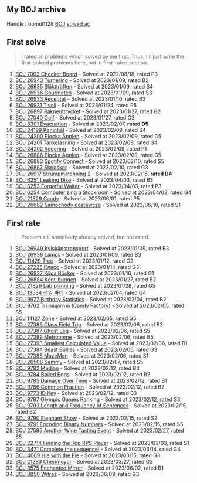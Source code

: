 ## My BOJ archive

Handle : bomul1128 [BOJ](https://www.acmicpc.net/user/bomul1128) [solved.ac](https://solved.ac/profile/bomul1128)



## First solve

> I rated all problems which solved by me first. Thus, I'll just write the first-solved problems here, not in first-rated section.

1. [BOJ 7003 Checker Board](https://www.acmicpc.net/problem/7003) - Solved at 2022/08/18, rated P3
2. [BOJ 26943 Turnering](https://www.acmicpc.net/problem/26943) - Solved at 2023/01/09, rated B2
3. [BOJ 26935 Släktträffen](https://www.acmicpc.net/problem/26935) - Solved at 2023/01/09, rated S4
4. [BOJ 26936 Gourmeten](https://www.acmicpc.net/problem/26936) - Solved at 2023/01/09, rated S3
5. [BOJ 26933 Receptet](https://www.acmicpc.net/problem/26933) - Solved at 2023/01/10, rated B3
6. [BOJ 26931 Tivoli](https://www.acmicpc.net/problem/26931) - Solved at 2023/01/24, rated P5
7. [BOJ 26897 Räkneuttrycket](https://www.acmicpc.net/problem/26897) - Solved at 2023/01/27, rated G2
8. [BOJ 27040 Golf](https://www.acmicpc.net/problem/27040) - Solved at 2023/01/27, rated G3
9. [BOJ 8301 Evacuation](https://www.acmicpc.net/problem/8301) - Solved at 2023/02/07, **rated D5**
10. [BOJ 24199 Kaninhål](https://www.acmicpc.net/problem/24199) - Solved at 2023/02/09, rated S4
11. [BOJ 24200 Plocka Äpplen](https://www.acmicpc.net/problem/24200) - Solved at 2023/02/09, rated G5
12. [BOJ 24201 Tankeläsning](https://www.acmicpc.net/problem/24201) - Solved at 2023/02/09, rated G4
13. [BOJ 24202 Regering](https://www.acmicpc.net/problem/24202) - Solved at 2023/02/09, rated P1
14. [BOJ 26886 Plocka Äpplen](https://www.acmicpc.net/problem/26886) - Solved at 2023/02/09, rated G5
15. [BOJ 26883 Spotify Connect](https://www.acmicpc.net/problem/26883) - Solved at 2023/02/10, rated S5
16. [BOJ 26887 Skridskor](https://www.acmicpc.net/problem/26887) - Solved at 2023/02/10, rated G3
17. [BOJ 26917 Strumpmatchning 2](https://www.acmicpc.net/problem/26917) - Solved at 2023/02/15, **rated D4**
18. [BOJ 6251 Leaking Dike](https://www.acmicpc.net/problem/6251) - Solved at 2023/04/03, rated B3
19. [BOJ 6253 Forgetful Waiter](https://www.acmicpc.net/problem/6253) - Solved at 2023/04/03, rated P3
20. [BOJ 6254 Computerizing a Stockroom](https://www.acmicpc.net/problem/6254) - Solved at 2023/04/03, rated G4
21. [BOJ 21329 Candy](https://www.acmicpc.net/problem/21329) - Solved at 2023/06/01, rated P5
22. [BOJ 26682 Samochody dostawcze](https://www.acmicpc.net/problem/26682) - Solved at 2023/06/10, rated S1

## First rate

> Problem s.t. somebody already solved, but not rated.

1. [BOJ 26949 Kylskåpstransport](https://www.acmicpc.net/problem/26949) - Solved at 2023/01/09, rated B3
2. [BOJ 26938 Lamps](https://www.acmicpc.net/problem/26938) - Solved at 2023/01/09, rated B3
3. [BOJ 11429 Tree](https://www.acmicpc.net/problem/11429) - Solved at 2023/01/12, rated G2
4. [BOJ 27225 Класс](https://www.acmicpc.net/problem/27225) - Solved at 2023/01/14, rated G3
5. [BOJ 26937 Köpa Böcker](https://www.acmicpc.net/problem/26937) - Solved at 2023/01/16, rated G1
6. [BOJ 26884 Kent-buggen](https://www.acmicpc.net/problem/26884) - Solved at 2023/01/27, rated B2
7. [BOJ 21326 Lab planning](https://www.acmicpc.net/problem/21326) - Solved at 2023/01/28, rated G5
8. [BOJ 13534 생일 파티](https://www.acmicpc.net/problem/13534) - Solved at 2023/02/04, rated G4
9. [BOJ 9977 Birthday Statistics](https://www.acmicpc.net/problem/9977) - Solved at 2023/02/04, rated B2
10. [BOJ 9762 โรงงานลูกกวาด (Candy Factory)](https://www.acmicpc.net/problem/9762) - Solved at 2023/02/05, rated S5
11. [BOJ 14127 Zone](https://www.acmicpc.net/problem/14127) - Solved at 2023/02/05, rated G5
12. [BOJ 27386 Class Field Trip](https://www.acmicpc.net/problem/27386) - Solved at 2023/02/06, rated B2
13. [BOJ 27387 Ghost Leg](https://www.acmicpc.net/problem/27387) - Solved at 2023/02/06, rated S5
14. [BOJ 27389 Metronome](https://www.acmicpc.net/problem/27389) - Solved at 2023/02/06, rated B5
15. [BOJ 27393 Smallest Calculated Value](https://www.acmicpc.net/problem/27393) - Solved at 2023/02/06, rated B1
16. [BOJ 27384 Beast Bullies](https://www.acmicpc.net/problem/27384) - Solved at 2023/02/06, rated G3
17. [BOJ 27388 MazeMan](https://www.acmicpc.net/problem/27388) - Solved at 2023/02/06, rated S1
18. [BOJ 26508 Semmy](https://www.acmicpc.net/problem/26508) - Solved at 2023/02/07, rated S5
19. [BOJ 9782 Median](https://www.acmicpc.net/problem/9782) - Solved at 2023/02/12, rated B4
20. [BOJ 9784 Boiled Eggs](https://www.acmicpc.net/problem/9784) - Solved at 2023/02/12, rated B2
21. [BOJ 9785 Damage Over Time](https://www.acmicpc.net/problem/9785) - Solved at 2023/02/12, rated B1
22. [BOJ 9786 Common Fraction](https://www.acmicpc.net/problem/9786) - Solved at 2023/02/12, rated B2
23. [BOJ 9773 ID Key](https://www.acmicpc.net/problem/9773) - Solved at 2023/02/12, rated B3
24. [BOJ 9787 Olympic Games Ranking](https://www.acmicpc.net/problem/9787) - Solved at 2023/02/12, rated S3
25. [BOJ 9793 Length and Frequency of Sentences](https://www.acmicpc.net/problem/9793) - Solved at 2023/02/15, rated B2
26. [BOJ 9790 Elephant Show](https://www.acmicpc.net/problem/9790) - Solved at 2023/02/15, rated S2
27. [BOJ 9791 Encoding Binary Numbers](https://www.acmicpc.net/problem/9791) - Solved at 2023/02/15, rated S5
28. [BOJ 27595 Another Wine Tasting Event](https://www.acmicpc.net/problem/27595) - Solved at 2023/02/27, rated S5
29. [BOJ 22714 Finding the Top RPS Player](https://www.acmicpc.net/problem/22714) - Solved at 2023/03/03, rated S1
30. [BOJ 3471 Complete the sequence!](https://www.acmicpc.net/problem/3471) - Solved at 2023/03/14, rated G4
31. [BOJ 4069 Hie with the Pie](https://www.acmicpc.net/problem/4069) - Solved at 2023/03/15, rated G3
32. [BOJ 21283 Cherimoyor](https://www.acmicpc.net/problem/21283) - Solved at 2023/03/27, rated G3
33. [BOJ 3575 Enchanted Mirror](https://www.acmicpc.net/problem/3575) - Solved at 2023/06/02, rated B1
34. [BOJ 8850 Witraż](https://www.acmicpc.net/problem/8850) - Solved at 2023/06/09, rated G3
